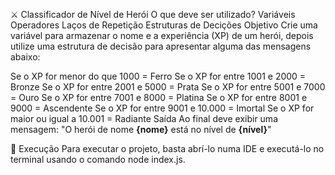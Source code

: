 ⚔️ Classificador de Nível de Herói
O que deve ser utilizado?
Variáveis
Operadores
Laços de Repetição
Estruturas de Decições
Objetivo
Crie uma variável para armazenar o nome e a experiência (XP) de um herói, depois utilize uma estrutura de decisão para apresentar alguma das mensagens abaixo:

Se o XP for menor do que 1000 = Ferro
Se o XP for entre 1001 e 2000 = Bronze
Se o XP for entre 2001 e 5000 = Prata
Se o XP for entre 5001 e 7000 = Ouro
Se o XP for entre 7001 e 8000 = Platina
Se o XP for entre 8001 e 9000 = Ascendente
Se o XP for entre 9001 e 10.000 = Imortal
Se o XP for maior ou igual a 10.001 = Radiante
Saída
Ao final deve exibir uma mensagem: "O herói de nome **{nome}** está no nível de **{nível}**"

🚀 Execução
Para executar o projeto, basta abrí-lo numa IDE e executá-lo no terminal usando o comando node index.js.